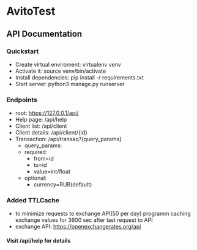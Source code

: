 # AvitoTest

## API Documentation

### Quickstart
- Create virtual enviroment: virtualenv venv
- Activate it: source venv/bin/activate
- Install dependencies: pip install -r requirements.txt
- Start server: python3 manage.py runserver

### Endpoints
- root: https://127.0.0.1/api/
- Help page: /api/help
- Client list: /api/client
- Client details: /api/client/{id}
- Transaction: /api/transaq?{query_params}
    - query_params:
    - required:
        - from=id
        - to=id
        - value=int/float
    - optional:
        - currency=RUB(default)

### Added TTLCache
- to minimize requests to exchange API(50 per day) programm caching exchange values for 3600 sec after last request to API
- exchange API: https://openexchangerates.org/api

#### Visit /api/help for details